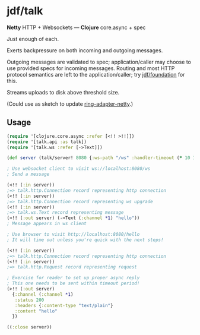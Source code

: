 # jdf/talk

**Netty** HTTP + Websockets &mdash; **Clojure** core.async + spec

Just enough of each.

Exerts backpressure on both incoming and outgoing messages.

Outgoing messages are validated to spec; application/caller may choose to use provided specs for incoming messages. Routing and most HTTP protocol semantics are left to the application/caller; try [jdf/foundation](https://github.com/jdf-id-au/foundation) for this.

Streams uploads to disk above threshold size.

(Could use as sketch to update [ring-adapter-netty](https://github.com/shenfeng/async-ring-adapter/blob/master/src/ring/adapter/netty.clj).)

## Usage

```clojure
(require '[clojure.core.async :refer [<!! >!!]])
(require '[talk.api :as talk])
(require '[talk.ws :refer [->Text]])

(def server (talk/server! 8080 {:ws-path "/ws" :handler-timeout (* 10 1000)}))

; Use websocket client to visit ws://localhost:8080/ws
; Send a message

(<!! (:in server))
;=> talk.http.Connection record representing http connection
(<!! (:in server))
;=> talk.http.Connection record representing ws upgrade
(<!! (:in server))
;=> talk.ws.Text record representing message
(>!! (:out server) (->Text (:channel *1) "hello"))
; Message appears in ws client

; Use browser to visit http://localhost:8080/hello
; It will time out unless you're quick with the next steps!

(<!! (:in server))
;=> talk.http.Connection record representing http connection
(<!! (:in server))
;=> talk.http.Request record representing request

; Exercise for reader to set up proper async reply
; This one needs to be sent within timeout period!
(>!! (:out server)
  {:channel (:channel *1)
   :status 200
   :headers {:content-type "text/plain"}
   :content "hello"
  })

((:close server))
```
